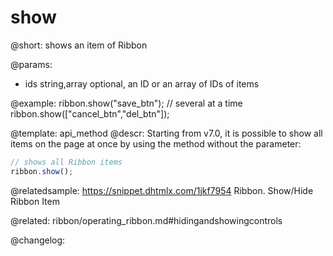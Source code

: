 show
=============

@short: shows an item of Ribbon


@params:
- ids 		string,array		optional, an ID or an array of IDs of items



@example:
ribbon.show("save_btn");
// several at a time
ribbon.show(["cancel_btn","del_btn"]);


@template: api_method
@descr:
Starting from v7.0, it is possible to show all items on the page at once by using the method without the parameter:

~~~js
// shows all Ribbon items
ribbon.show();
~~~

@relatedsample: https://snippet.dhtmlx.com/1jkf7954	Ribbon. Show/Hide Ribbon Item

@related: ribbon/operating_ribbon.md#hidingandshowingcontrols

@changelog:


